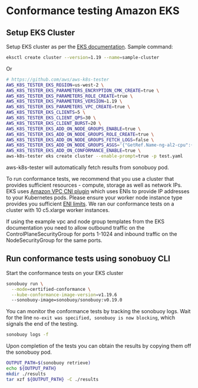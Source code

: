 # Conformance testing Amazon EKS

## Setup EKS Cluster

Setup EKS cluster as per the [EKS documentation](https://docs.aws.amazon.com/eks/latest/userguide/what-is-eks.html). Sample command:

```bash
eksctl create cluster --version=1.19 --name=sample-cluster
```

Or

```bash
# https://github.com/aws/aws-k8s-tester
AWS_K8S_TESTER_EKS_REGION=us-west-2 \
AWS_K8S_TESTER_EKS_PARAMETERS_ENCRYPTION_CMK_CREATE=true \
AWS_K8S_TESTER_EKS_PARAMETERS_ROLE_CREATE=true \
AWS_K8S_TESTER_EKS_PARAMETERS_VERSION=1.19 \
AWS_K8S_TESTER_EKS_PARAMETERS_VPC_CREATE=true \
AWS_K8S_TESTER_EKS_CLIENTS=5 \
AWS_K8S_TESTER_EKS_CLIENT_QPS=30 \
AWS_K8S_TESTER_EKS_CLIENT_BURST=20 \
AWS_K8S_TESTER_EKS_ADD_ON_NODE_GROUPS_ENABLE=true \
AWS_K8S_TESTER_EKS_ADD_ON_NODE_GROUPS_ROLE_CREATE=true \
AWS_K8S_TESTER_EKS_ADD_ON_NODE_GROUPS_FETCH_LOGS=false \
AWS_K8S_TESTER_EKS_ADD_ON_NODE_GROUPS_ASGS='{"GetRef.Name-ng-al2-cpu":{"name":"GetRef.Name-ng-al2-cpu","remote-access-user-name":"ec2-user","ami-type":"AL2_x86_64","image-id":"","image-id-ssm-parameter":"/aws/service/eks/optimized-ami/1.19/amazon-linux-2/recommended/image_id","instance-types":["c5.xlarge"],"volume-size":40,"asg-min-size":15,"asg-max-size":15,"asg-desired-capacity":15,"kubelet-extra-args":"","cluster-autoscaler":{"enable":false}}}' \
AWS_K8S_TESTER_EKS_ADD_ON_CONFORMANCE_ENABLE=true \
aws-k8s-tester eks create cluster --enable-prompt=true -p test.yaml
```

aws-k8s-tester will automatically fetch results from sonobuoy pod.

To run conformance tests, we recommend that you use a cluster that provides sufficient resources - compute, storage as well as network IPs. EKS uses [Amazon VPC CNI plugin](https://github.com/aws/amazon-vpc-cni-k8s) which uses ENIs to provide IP addresses to your Kubernetes pods. Please ensure your worker node instance type provides you sufficient [ENI limits](https://docs.aws.amazon.com/AWSEC2/latest/UserGuide/using-eni.html#AvailableIpPerENI). We ran our conformance tests on a cluster with 10 c5.xlarge worker instances.

If using the example vpc and node group templates from the EKS documentation you need to allow outbound traffic on the ControlPlaneSecurityGroup for ports 1-1024 and inbound traffic on the NodeSecurityGroup for the same ports.

## Run conformance tests using sonobuoy CLI

Start the conformance tests on your EKS cluster

```bash
sonobuoy run \
  --mode=certified-conformance \
  --kube-conformance-image-version=v1.19.6
  --sonobuoy-image=sonobuoy/sonobuoy:v0.19.0
````

You can monitor the conformance tests by tracking the sonobuoy logs. Wait for the line `no-exit was specified, sonobuoy is now blocking`, which signals the end of the testing.

```bash
sonobuoy logs -f
```

Upon completion of the tests you can obtain the results by copying them off the sonobuoy pod.

```bash
OUTPUT_PATH=$(sonobuoy retrieve)
echo ${OUTPUT_PATH}
mkdir ./results
tar xzf ${OUTPUT_PATH} -C ./results
```
